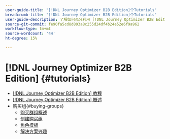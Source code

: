 ```yaml
---
user-guide-title: "[!DNL Journey Optimizer B2B Edition]个Tutorials"
breadcrumb-title: "[!DNL Journey Optimizer B2B Edition]个Tutorials"
user-guide-description: 了解如何充分利用 [!DNL Journey Optimizer B2B Edition]。 使用内置的创作AI和行业领先的自动化功能编排客户历程和购买团体历程，以最大程度地满足对特定产品的需求。
source-git-commit: fe90fa5cd8d893a8c255d24df4b24e52e6f9a962
workflow-type: tm+mt
source-wordcount: '44'
ht-degree: 15%

---
```



# [!DNL Journey Optimizer B2B Edition] {#tutorials}

+ [[!DNL Journey Optimizer B2B Edition] 教程](overview.md)
+ [[!DNL Journey Optimizer B2B Edition] 概述](/help/overview-video.md)
+ 购买组{#buying-groups}
   + [购买群组概述](/help/buying-groups/buying-groups-overview.md)
   + [创建购买组](/help/buying-groups/create-a-buying-group.md)
   + [角色模板](/help/buying-groups/role-templates.md)
   + [解决方案兴趣](/help/buying-groups/solution-interest.md)

